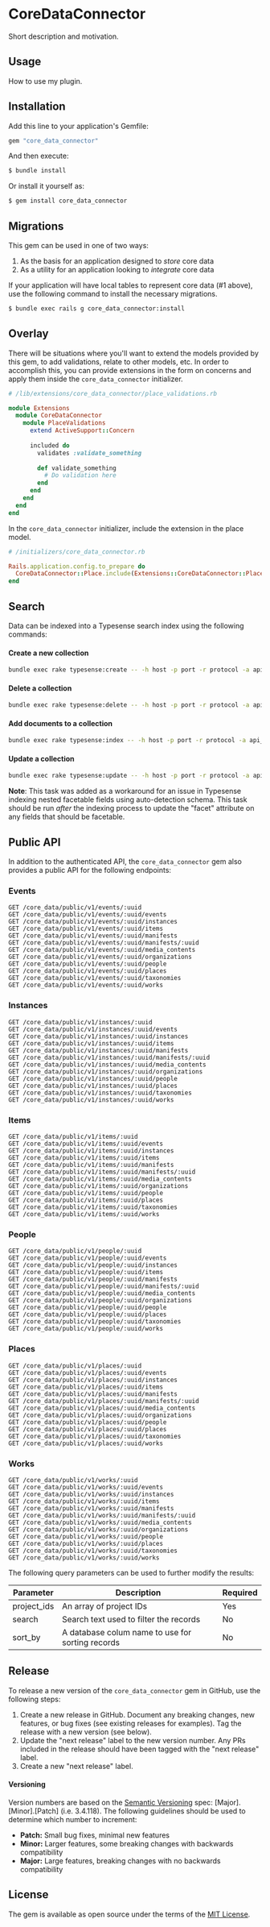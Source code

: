 # CoreDataConnector
Short description and motivation.

## Usage
How to use my plugin.

## Installation
Add this line to your application's Gemfile:

```ruby
gem "core_data_connector"
```

And then execute:
```bash
$ bundle install
```

Or install it yourself as:
```bash
$ gem install core_data_connector
```

## Migrations
This gem can be used in one of two ways:
1. As the basis for an application designed to _store_ core data
2. As a utility for an application looking to _integrate_ core data

If your application will have local tables to represent core data (#1 above), use the following command to install the necessary migrations.

```bash
$ bundle exec rails g core_data_connector:install
```

## Overlay
There will be situations where you'll want to extend the models provided by this gem, to add validations, relate to other models, etc. In order to accomplish this, you can provide extensions in the form on concerns and apply them inside the `core_data_connector` initializer.

```ruby
# /lib/extensions/core_data_connector/place_validations.rb

module Extensions
  module CoreDataConnector
    module PlaceValidations
      extend ActiveSupport::Concern
      
      included do
        validates :validate_something
        
        def validate_something
          # Do validation here
        end
      end
    end
  end
end
```

In the `core_data_connector` initializer, include the extension in the place model.

```ruby
# /initializers/core_data_connector.rb

Rails.application.config.to_prepare do
  CoreDataConnector::Place.include(Extensions::CoreDataConnector::PlaceValidations)
end
```

## Search

Data can be indexed into a Typesense search index using the following commands:

#### Create a new collection
```bash
bundle exec rake typesense:create -- -h host -p port -r protocol -a api_key -c collection_name
```

#### Delete a collection
```bash
bundle exec rake typesense:delete -- -h host -p port -r protocol -a api_key -c collection_name
```

#### Add documents to a collection
```bash
bundle exec rake typesense:index -- -h host -p port -r protocol -a api_key -c collection_name -m model_ids
```

#### Update a collection
```bash
bundle exec rake typesense:update -- -h host -p port -r protocol -a api_key -c collection_name
```

**Note**: This task was added as a workaround for an issue in Typesense indexing nested facetable fields using auto-detection schema. This task should be run _after_ the indexing process to update the "facet" attribute on any fields that should be facetable.


## Public API

In addition to the authenticated API, the `core_data_connector` gem also provides a public API for the following endpoints:

### Events
```
GET /core_data/public/v1/events/:uuid
GET /core_data/public/v1/events/:uuid/events
GET /core_data/public/v1/events/:uuid/instances
GET /core_data/public/v1/events/:uuid/items
GET /core_data/public/v1/events/:uuid/manifests
GET /core_data/public/v1/events/:uuid/manifests/:uuid
GET /core_data/public/v1/events/:uuid/media_contents
GET /core_data/public/v1/events/:uuid/organizations
GET /core_data/public/v1/events/:uuid/people
GET /core_data/public/v1/events/:uuid/places
GET /core_data/public/v1/events/:uuid/taxonomies
GET /core_data/public/v1/events/:uuid/works
```

### Instances
```
GET /core_data/public/v1/instances/:uuid
GET /core_data/public/v1/instances/:uuid/events
GET /core_data/public/v1/instances/:uuid/instances
GET /core_data/public/v1/instances/:uuid/items
GET /core_data/public/v1/instances/:uuid/manifests
GET /core_data/public/v1/instances/:uuid/manifests/:uuid
GET /core_data/public/v1/instances/:uuid/media_contents
GET /core_data/public/v1/instances/:uuid/organizations
GET /core_data/public/v1/instances/:uuid/people
GET /core_data/public/v1/instances/:uuid/places
GET /core_data/public/v1/instances/:uuid/taxonomies
GET /core_data/public/v1/instances/:uuid/works
```

### Items
```
GET /core_data/public/v1/items/:uuid
GET /core_data/public/v1/items/:uuid/events
GET /core_data/public/v1/items/:uuid/instances
GET /core_data/public/v1/items/:uuid/items
GET /core_data/public/v1/items/:uuid/manifests
GET /core_data/public/v1/items/:uuid/manifests/:uuid
GET /core_data/public/v1/items/:uuid/media_contents
GET /core_data/public/v1/items/:uuid/organizations
GET /core_data/public/v1/items/:uuid/people
GET /core_data/public/v1/items/:uuid/places
GET /core_data/public/v1/items/:uuid/taxonomies
GET /core_data/public/v1/items/:uuid/works
```

### People
```
GET /core_data/public/v1/people/:uuid
GET /core_data/public/v1/people/:uuid/events
GET /core_data/public/v1/people/:uuid/instances
GET /core_data/public/v1/people/:uuid/items
GET /core_data/public/v1/people/:uuid/manifests
GET /core_data/public/v1/people/:uuid/manifests/:uuid
GET /core_data/public/v1/people/:uuid/media_contents
GET /core_data/public/v1/people/:uuid/organizations
GET /core_data/public/v1/people/:uuid/people
GET /core_data/public/v1/people/:uuid/places
GET /core_data/public/v1/people/:uuid/taxonomies
GET /core_data/public/v1/people/:uuid/works
```

### Places
```
GET /core_data/public/v1/places/:uuid
GET /core_data/public/v1/places/:uuid/events
GET /core_data/public/v1/places/:uuid/instances
GET /core_data/public/v1/places/:uuid/items
GET /core_data/public/v1/places/:uuid/manifests
GET /core_data/public/v1/places/:uuid/manifests/:uuid
GET /core_data/public/v1/places/:uuid/media_contents
GET /core_data/public/v1/places/:uuid/organizations
GET /core_data/public/v1/places/:uuid/people
GET /core_data/public/v1/places/:uuid/places
GET /core_data/public/v1/places/:uuid/taxonomies
GET /core_data/public/v1/places/:uuid/works
```

### Works
```
GET /core_data/public/v1/works/:uuid
GET /core_data/public/v1/works/:uuid/events
GET /core_data/public/v1/works/:uuid/instances
GET /core_data/public/v1/works/:uuid/items
GET /core_data/public/v1/works/:uuid/manifests
GET /core_data/public/v1/works/:uuid/manifests/:uuid
GET /core_data/public/v1/works/:uuid/media_contents
GET /core_data/public/v1/works/:uuid/organizations
GET /core_data/public/v1/works/:uuid/people
GET /core_data/public/v1/works/:uuid/places
GET /core_data/public/v1/works/:uuid/taxonomies
GET /core_data/public/v1/works/:uuid/works
```

The following query parameters can be used to further modify the results:

| Parameter   | Description                                      | Required |
|-------------|--------------------------------------------------|----------|
| project_ids | An array of project IDs                          | Yes      |
| search      | Search text used to filter the records           | No       |
| sort_by     | A database colum name to use for sorting records | No       |

## Release

To release a new version of the `core_data_connector` gem in GitHub, use the following steps:

1. Create a new release in GitHub. Document any breaking changes, new features, or bug fixes (see existing releases for examples). Tag the release with a new version (see below).
2. Update the "next release" label to the new version number. Any PRs included in the release should have been tagged with the "next release" label.
3. Create a new "next release" label.

#### Versioning
Version numbers are based on the [Semantic Versioning](https://semver.org/) spec: [Major].[Minor].[Patch] (i.e. 3.4.118). The following guidelines should be used to determine which number to increment:

- **Patch:** Small bug fixes, minimal new features 
- **Minor:** Larger features, some breaking changes with backwards compatibility
- **Major:** Large features, breaking changes with no backwards compatibility


## License
The gem is available as open source under the terms of the [MIT License](https://opensource.org/licenses/MIT).